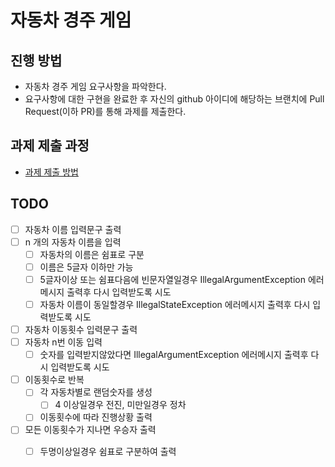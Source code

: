 # 자동차 경주 게임
## 진행 방법
* 자동차 경주 게임 요구사항을 파악한다.
* 요구사항에 대한 구현을 완료한 후 자신의 github 아이디에 해당하는 브랜치에 Pull Request(이하 PR)를 통해 과제를 제출한다.

## 과제 제출 과정
* [과제 제출 방법](https://github.com/next-step/nextstep-docs/tree/master/precourse)

## TODO

*[ ] 자동차 이름 입력문구 출력
*[ ] n 개의 자동차 이름을 입력
  *[ ] 자동차의 이름은 쉼표로 구분
  *[ ] 이름은 5글자 이하만 가능
  *[ ] 5글자이상 또는 쉼표다음에 빈문자열일경우 IllegalArgumentException 에러메시지 출력후 다시 입력받도록 시도
  *[ ] 자동차 이름이 동일할경우 IllegalStateException 에러메시지 출력후 다시 입력받도록 시도
*[ ] 자동차 이동횟수 입력문구 출력
*[ ] 자동차 n번 이동 입력
  *[ ] 숫자를 입력받지않았다면 IllegalArgumentException 에러메시지 출력후 다시 입력받도록 시도
*[ ] 이동횟수로 반복 
  *[ ] 각 자동차별로 랜덤숫자를 생성
    *[ ] 4 이상일경우 전진, 미만일경우 정차
  *[ ] 이동횟수에 따라 진행상황 출력
*[ ] 모든 이동횟수가 지나면 우승자 출력
  *[ ] 두명이상일경우 쉼표로 구분하여 출력
    


